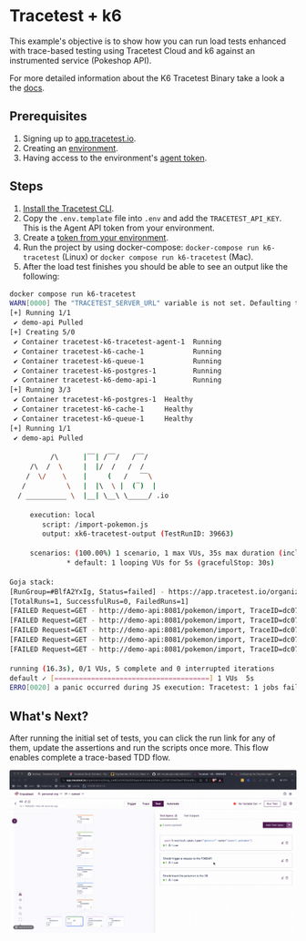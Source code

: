 # Tracetest + k6

This example's objective is to show how you can run load tests enhanced with trace-based testing using Tracetest Cloud and k6 against an instrumented service (Pokeshop API).

For more detailed information about the K6 Tracetest Binary take a look a the [docs](https://docs.tracetest.io/tools-and-integrations/integrations/k6).

## Prerequisites

1. Signing up to [app.tracetest.io](https://app.tracetest.io).
2. Creating an [environment](https://docs.tracetest.io/concepts/environments).
3. Having access to the environment's [agent token](https://docs.tracetest.io/configuration/agent).

## Steps

1. [Install the Tracetest CLI](https://docs.tracetest.io/installing/).
2. Copy the `.env.template` file into `.env` and add the `TRACETEST_API_KEY`. This is the Agent API token from your environment.
3. Create a [token from your environment](https://docs.tracetest.io/concepts/environment-tokens).
4. Run the project by using docker-compose: `docker-compose run k6-tracetest` (Linux) or `docker compose run k6-tracetest` (Mac).
5. After the load test finishes you should be able to see an output like the following:

```bash
docker compose run k6-tracetest
WARN[0000] The "TRACETEST_SERVER_URL" variable is not set. Defaulting to a blank string.
[+] Running 1/1
 ✔ demo-api Pulled                                                                                                                                                1.4s
[+] Creating 5/0
 ✔ Container tracetest-k6-tracetest-agent-1  Running                                                                                                              0.0s
 ✔ Container tracetest-k6-cache-1            Running                                                                                                              0.0s
 ✔ Container tracetest-k6-queue-1            Running                                                                                                              0.0s
 ✔ Container tracetest-k6-postgres-1         Running                                                                                                              0.0s
 ✔ Container tracetest-k6-demo-api-1         Running                                                                                                              0.0s
[+] Running 3/3
 ✔ Container tracetest-k6-postgres-1  Healthy                                                                                                                     0.5s
 ✔ Container tracetest-k6-cache-1     Healthy                                                                                                                     0.5s
 ✔ Container tracetest-k6-queue-1     Healthy                                                                                                                     0.5s
[+] Running 1/1
 ✔ demo-api Pulled                                                                                                                                                1.4s

          /\      |‾‾| /‾‾/   /‾‾/
     /\  /  \     |  |/  /   /  /
    /  \/    \    |     (   /   ‾‾\
   /          \   |  |\  \ |  (‾)  |
  / __________ \  |__| \__\ \_____/ .io

     execution: local
        script: /import-pokemon.js
        output: xk6-tracetest-output (TestRunID: 39663)

     scenarios: (100.00%) 1 scenario, 1 max VUs, 35s max duration (incl. graceful stop):
              * default: 1 looping VUs for 5s (gracefulStop: 30s)

Goja stack:
[RunGroup=#BlfA2YxIg, Status=failed] - https://app.tracetest.io/organizations/ttorg_ced62e34638d965e/environments/ttenv_b42fa137465c6e04/run/BlfA2YxIg
[TotalRuns=1, SuccessfulRus=0, FailedRuns=1]
[FAILED Request=GET - http://demo-api:8081/pokemon/import, TraceID=dc071892e690abea3133062b5d9aa298, RunState=FINISHED FailingSpecs=true, TracetestURL= https://app.tracetest.io/organizations/ttorg_ced62e34638d965e/environments/ttenv_b42fa137465c6e04/test/import-pokemon-k6/run/11]
[FAILED Request=GET - http://demo-api:8081/pokemon/import, TraceID=dc0718ffed90abea3162c624004519f2, RunState=FINISHED FailingSpecs=true, TracetestURL= https://app.tracetest.io/organizations/ttorg_ced62e34638d965e/environments/ttenv_b42fa137465c6e04/test/import-pokemon-k6/run/12]
[FAILED Request=GET - http://demo-api:8081/pokemon/import, TraceID=dc0718e9f590abea3134c5682550bbd5, RunState=FINISHED FailingSpecs=true, TracetestURL= https://app.tracetest.io/organizations/ttorg_ced62e34638d965e/environments/ttenv_b42fa137465c6e04/test/import-pokemon-k6/run/13]
[FAILED Request=GET - http://demo-api:8081/pokemon/import, TraceID=dc0718d3fd90abea31a06e8b40545477, RunState=FINISHED FailingSpecs=true, TracetestURL= https://app.tracetest.io/organizations/ttorg_ced62e34638d965e/environments/ttenv_b42fa137465c6e04/test/import-pokemon-k6/run/14]
[FAILED Request=GET - http://demo-api:8081/pokemon/import, TraceID=dc0718bd8591abea31c86274fb4b7e0d, RunState=FINISHED FailingSpecs=true, TracetestURL= https://app.tracetest.io/organizations/ttorg_ced62e34638d965e/environments/ttenv_b42fa137465c6e04/test/import-pokemon-k6/run/15]

running (16.3s), 0/1 VUs, 5 complete and 0 interrupted iterations
default ✓ [======================================] 1 VUs  5s
ERRO[0020] a panic occurred during JS execution: Tracetest: 1 jobs failed
```

## What's Next?

After running the initial set of tests, you can click the run link for any of them, update the assertions and run the scripts once more. This flow enables complete a trace-based TDD flow.

![assertions](assets/assertions.gif)
